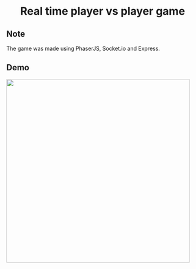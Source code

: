<h1 align="center">
	Real time player vs player game
</h1>

## Note

The game was made using PhaserJS, Socket.io and Express.


## Demo

<img src="https://github.com/Malagasy/Tengo/blob/master/app/assets/gifs/demo-game.gif?raw=true" width="480">